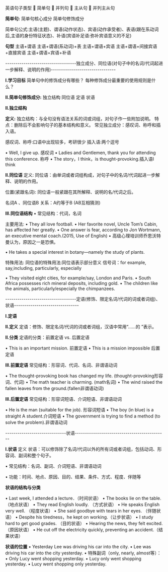
英语句子类型
 简单句
 并列句
 主从句
 并列主从句

 
**简单句:**
简单句核心成分
简单句修饰成分

简单句公式:主语(主题)、谓语(动作状态)、宾语(动作承受者)、表语(跟在系动词后,主语的身份特征状态)、补语(宾语补足语:弥补宾语意义的不足)

**句型**
主语+谓语
主语+谓语(系动词)+表
主语+谓语+宾语
主语+谓语+间接宾语+直接宾语
主语+谓语+宾语+补语





-----------------------------------独立成分、同位语(对句子中的名词/代词起进一步解释、说明的作用)--------------------------------

**I.学习目标**
简单句中的修饰成分有哪些？
每种修饰成分最重要的使用规则是什么？


**II.简单句修饰成分:**
独立结构
同位语
定语 
状语



**II.独立结构**

**定义:**
独立结构：与全句没有语法关系的词或词组，对句子作一些附加说明。 
特点：删除后不会影响句子的基本结构和意义。 
常见独立成分：感叹词、称呼和插入语。 

感叹词、称呼:口语中出现较多，考研很少
插入语:两个逗号

• Well, I give up. 感叹词
• Ladies and Gentlemen, thank you for attending this conference. 称呼
• The story，I think，is thought-provoking.插入语I think






**II.同位语**
定义:
同位语：由单词或者词组构成，对句子中的名词/代词起进一步解释、说明的作用。

位置(紧跟名词): 同位语一般紧跟在其所解释、说明的名/代词之后。

名词A 、同位语B 
关系：A约等于B (AB互相猜测)




**III.同位语结构**
• 常见结构：代词，名词 

主要用法:
• They all love football. 
• Her favorite novel, Uncle Tom’s Cabin, has affected her greatly. 
• One answer is fear, according to Jon Wortmann, an executive mental coach.(2015, Use of English) 
• 高级心理培训师乔恩沃特曼认为，原因之一是恐惧。 

• He takes a special interest in botany—namely the study of plants.



特殊用法:
同位语的特殊用法:同位语表示部分意义
信号词：for example, say,including, particularly, especially 

• They visited eight cities, for example/say, London and Paris. 
• South Africa possesses rich mineral deposits, including gold. 
• The children like the animals, particularly/especially the chimpanzees. 





-----------------------------------定语(修饰、限定名词/代词的词或者词组)、状语--------------------------------


**I.定语**

**II.定义**
定语：修饰、限定名词/代词的词或者词组，汉语中常用“……的 ”表示。 

**II.分类**
定语的分类：前置定语 vs. 后置定语 


• This is an important mission. 前置定语
• This is a mission impossible 后置定语



**III.前置定语**
常见结构：形容词、代词、名词、非谓语动词 

• The thought-provoking book has changed my life. (thought-provoking形容词、代词)
• The math teacher is charming. (math名词)
• The wind raised the fallen leaves from the ground.(fallen非谓语动词)



**III.后置定语**
常见结构：形容词短语、介词短语、非谓语动词 

• He is the man (suitable for the job). 形容词短语
• The boy (in blue) is a straight A student.介词短语
• The government is trying to find a method (to solve the problem).非谓语动词






------------------------------状语---------------------------------------------


**I.状语**
定义
状语：可以修饰除了名词/代词以外的所有词或者词组，包括动词、形容词、副词和整个句子。

 • 常见结构：名词、副词、介词短语、非谓语动词 
 
 • 功能：时间、地点、原因、目的、结果、条件、方式、程度、伴随等



**状语的结构与分类**

• Last week, I attended a lecture．（时间状语） 
• The books lie on the table. （地点状语） 
• They read English loudly. （方式状语） 
• He speaks English very well. （程度状语） 
• She said goodbye with tears in her eyes. （伴随状语）
• Despite his tiredness，he kept on working.（让步状语）
• I study hard to get good grades. （目的状语） 
• Hearing the news, they felt excited.（原因状语） 
• He cut off the electricity quickly, preventing an accident.（结果状语）



**状语的位置** 
• Yesterday Lee was driving his car into the city. 
• Lee was driving his car into the city yesterday. 
• 特殊副词（only, nearly, almost等）：
• Only Lucy went shopping yesterday. 
• Lucy only went shopping yesterday. 
• Lucy went shopping only yesterday. 































